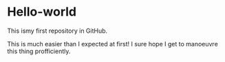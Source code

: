 # Hello-world
This ismy first repository in GitHub.


This is much easier than I expected at first!
I sure hope I get to manoeuvre this thing profficiently.
